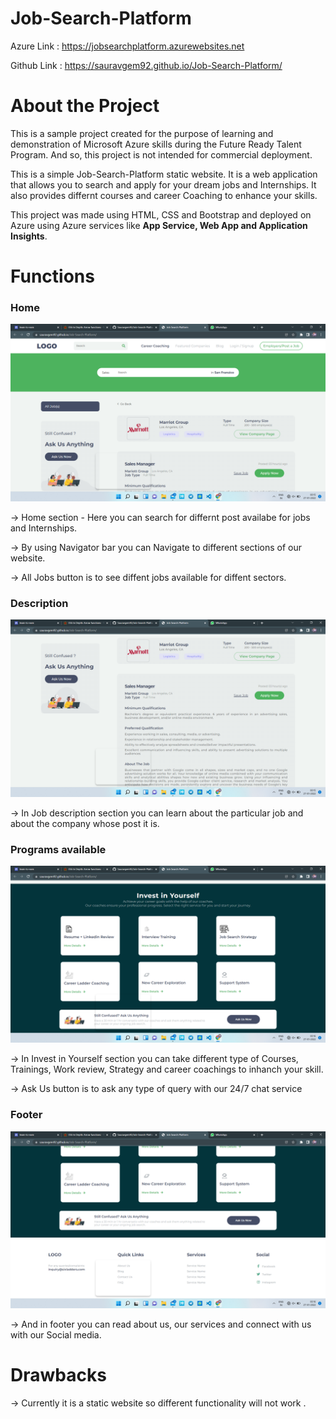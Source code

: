 # Job-Search-Platform 

Azure Link : https://jobsearchplatform.azurewebsites.net

Github Link : https://sauravgem92.github.io/Job-Search-Platform/

# About the Project
This is a sample project created for the purpose of learning and demonstration of Microsoft Azure skills during the Future Ready Talent Program. And so, this project is not intended for commercial deployment.

This is a simple Job-Search-Platform static website. It is a web application that allows you to search and apply for your dream jobs and Internships.
It also provides differnt courses and career Coaching to enhance your skills.

This project was made using HTML, CSS and Bootstrap and deployed on Azure using Azure services like **App Service, Web App and Application Insights**.

# Functions
<!-- ![Home Section](./img/Screenshot (50).png)
![Home Section](https://github.com/Sauravgem92/Job-Search-Platform/blob/main/img/Screenshot (50).png) -->
<h3>Home</h3>
<img src="./img/Screenshot (50).png">

-> Home section - Here you can search for differnt post availabe for jobs and Internships.

-> By using Navigator bar you can Navigate to different sections of our website. 

-> All Jobs button is to see diffent jobs available for diffent sectors.

<h3>Description</h3>
<img src="./img/Screenshot (51).png">

-> In Job description section you can learn about the particular job and about the company whose post it is.

<h3>Programs available</h3>
<img src="./img/Screenshot (53).png">

-> In Invest in Yourself section you can take different type of Courses, Trainings, Work review, Strategy and career coachings to inhanch your skill.

-> Ask Us button is to ask any type of query with our 24/7 chat service

<h3>Footer</h3>
<img src="./img/Screenshot (54).png">

-> And in footer you can read about us, our services and connect with us with our Social media.

# Drawbacks
-> Currently it is a static website so different functionality will not work .


